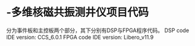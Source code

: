 # -多维核磁共振测井仪项目代码
分为事件板和主控板两个部分，其下分别有DSP与FPGA程序代码。
DSP code IDE version: CCS_6.0.1
FPGA code IDE version: Libero_v11.9
